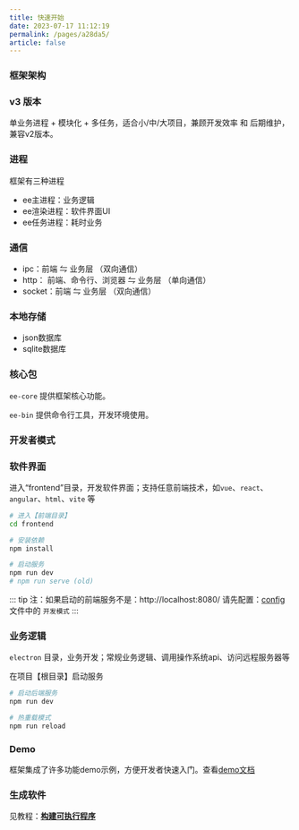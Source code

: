```yaml
---
title: 快速开始
date: 2023-07-17 11:12:19
permalink: /pages/a28da5/
article: false
---
```


### 框架架构
###  v3 版本
单业务进程 + 模块化 + 多任务，适合小/中/大项目，兼顾开发效率 和 后期维护，兼容v2版本。

### 进程
框架有三种进程

- ee主进程：业务逻辑
- ee渲染进程：软件界面UI
- ee任务进程：耗时业务
### 通信

- ipc：前端 ⇋ 业务层 （双向通信）
- http： 前端、命令行、浏览器 ⇋ 业务层 （单向通信）
- socket：前端 ⇋ 业务层 （双向通信）
### 本地存储

- json数据库
- sqlite数据库
### 核心包
`ee-core` 提供框架核心功能。

`ee-bin` 提供命令行工具，开发环境使用。        

### 开发者模式
###  软件界面
进入“frontend”目录，开发软件界面；支持任意前端技术，如`vue`、`react`、`angular`、`html`、`vite` 等

```bash
# 进入【前端目录】
cd frontend 

# 安装依赖
npm install

# 启动服务
npm run dev
# npm run serve (old)
```
::: tip
注：如果启动的前端服务不是：http://localhost:8080/  请先配置：[config](/pages/f7cbf9/) 文件中的 `开发模式`
:::

###  业务逻辑
`electron` 目录，业务开发；常规业务逻辑、调用操作系统api、访问远程服务器等

在项目【根目录】启动服务
```bash
# 启动后端服务
npm run dev

# 热重载模式
npm run reload
```

### Demo
框架集成了许多功能demo示例，方便开发者快速入门。查看[demo文档](/pages/132909/)

### 生成软件
见教程：[**构建可执行程序**](/pages/ad838d/)